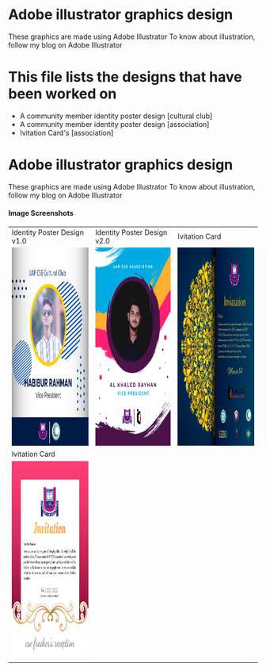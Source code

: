# Adobe illustrator graphics design
 These graphics are made using Adobe Illustrator  To know about illustration, follow my blog on Adobe Illustrator

# This file lists the designs that have been worked on

* A community member identity poster design [cultural club]
* A community member identity poster design [association]
* Ivitation Card's [association]


# Adobe illustrator graphics design
 These graphics are made using Adobe Illustrator  To know about illustration, follow my blog on Adobe Illustrator


#### Image Screenshots

<table>
  <tr>
    <td>Identity Poster Design v1.0</td>
    <td>Identity Poster Design v2.0</td>
    <td>Ivitation Card</td>
  </tr>
    
  <tr>
    <td><img src="https://github.com/Rayhan1996/Adobe-illustrator-graphics-design/blob/main/cultural%20club%20poster/habibur%20rahman.png" width="400" height="400"></td>
    <td><img src="https://github.com/Rayhan1996/Adobe-illustrator-graphics-design/blob/main/UAP%20CSE%20ASSOCIATION%20POSTER/AL%20KHALED%20RAYHAN.png" width="400" height="400"></td>
    <td><img src="https://github.com/Rayhan1996/Adobe-illustrator-graphics-design/blob/main/Invitation%20Card%20Design/Invitation%20Card%20%5BFranky%20design%5D.png" width="400" height="400"</td>
  </tr>
     <tr>
    <td>Ivitation Card</td>
  </tr>


  <tr>
    <td><img src="https://github.com/Rayhan1996/Adobe-illustrator-graphics-design/blob/main/Invitation%20Card%20Design/Invitation%20Card%20%5Bformal%20design%5D.png" width="320" height="400"</td>

  </tr>

 </table>
